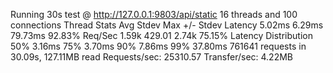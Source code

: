 Running 30s test @ http://127.0.0.1:9803/api/static
  16 threads and 100 connections
  Thread Stats   Avg      Stdev     Max   +/- Stdev
    Latency     5.02ms    6.29ms  79.73ms   92.83%
    Req/Sec     1.59k   429.01     2.74k    75.15%
  Latency Distribution
     50%    3.16ms
     75%    3.70ms
     90%    7.86ms
     99%   37.80ms
  761641 requests in 30.09s, 127.11MB read
Requests/sec:  25310.57
Transfer/sec:      4.22MB
